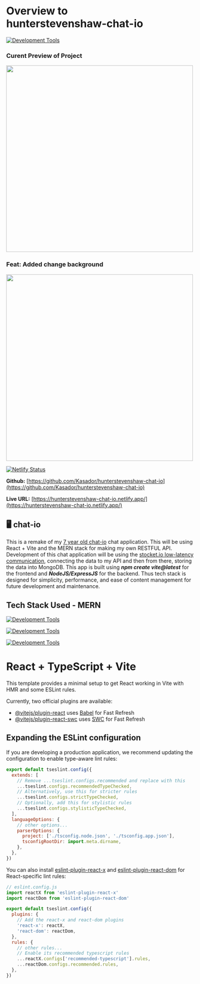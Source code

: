 # Overview to <br> **hunterstevenshaw-chat-io**

[![Development Tools](https://skillicons.dev/icons?i=vscode,windows,apple,github)](https://skillicons.dev)

### Curent Preview of Project

<img src="https://github.com/user-attachments/assets/dcb3520e-a94e-4c44-92ab-647750a9b2d5" width="500" />

### Feat: Added change background

<img src="https://github.com/user-attachments/assets/3e918db9-147e-4a34-9f57-085b7100e4ac" width="500" />

[![Netlify Status](https://api.netlify.com/api/v1/badges/3cf6e273-2a60-4856-bd7e-e1924380580f/deploy-status)](https://app.netlify.com/sites/hunterstevenshaw-chat-io/deploys)

**Github:** [https://github.com/Kasador/hunterstevenshaw-chat-io](https://github.com/Kasador/hunterstevenshaw-chat-io)

**Live URL:** [https://hunterstevenshaw-chat-io.netlify.app/](https://hunterstevenshaw-chat-io.netlify.app/)

## 🖥️ chat-io

This is a remake of my [7 year old chat-io](https://github.com/Kasador/chat-io) chat application. This will be using React + Vite and the MERN stack for making my own RESTFUL API. Development of this chat application will be using the [stocket.io low-latency communication](https://socket.io/how-to/use-with-react), connecting the data to my API and then from there, storing the data into MongoDB. This app is built using _**npm create vite@latest**_ for the frontend and _**NodeJS/ExpressJS**_ for the backend. Thus tech stack is designed for simplicity, performance, and ease of content management for future development and maintenance.

## Tech Stack Used - **MERN**

[![Development Tools](https://skillicons.dev/icons?i=html,css,javascript,react)](https://skillicons.dev)

[![Development Tools](https://skillicons.dev/icons?i=typescript,tailwindcss,netlify,heroku)](https://skillicons.dev)

[![Development Tools](https://skillicons.dev/icons?i=mongodb,nodejs,expressjs,vite)](https://skillicons.dev)

# React + TypeScript + Vite

This template provides a minimal setup to get React working in Vite with HMR and some ESLint rules.

Currently, two official plugins are available:

- [@vitejs/plugin-react](https://github.com/vitejs/vite-plugin-react/blob/main/packages/plugin-react) uses [Babel](https://babeljs.io/) for Fast Refresh
- [@vitejs/plugin-react-swc](https://github.com/vitejs/vite-plugin-react/blob/main/packages/plugin-react-swc) uses [SWC](https://swc.rs/) for Fast Refresh

## Expanding the ESLint configuration

If you are developing a production application, we recommend updating the configuration to enable type-aware lint rules:

```js
export default tseslint.config({
  extends: [
    // Remove ...tseslint.configs.recommended and replace with this
    ...tseslint.configs.recommendedTypeChecked,
    // Alternatively, use this for stricter rules
    ...tseslint.configs.strictTypeChecked,
    // Optionally, add this for stylistic rules
    ...tseslint.configs.stylisticTypeChecked,
  ],
  languageOptions: {
    // other options...
    parserOptions: {
      project: ['./tsconfig.node.json', './tsconfig.app.json'],
      tsconfigRootDir: import.meta.dirname,
    },
  },
})
```

You can also install [eslint-plugin-react-x](https://github.com/Rel1cx/eslint-react/tree/main/packages/plugins/eslint-plugin-react-x) and [eslint-plugin-react-dom](https://github.com/Rel1cx/eslint-react/tree/main/packages/plugins/eslint-plugin-react-dom) for React-specific lint rules:

```js
// eslint.config.js
import reactX from 'eslint-plugin-react-x'
import reactDom from 'eslint-plugin-react-dom'

export default tseslint.config({
  plugins: {
    // Add the react-x and react-dom plugins
    'react-x': reactX,
    'react-dom': reactDom,
  },
  rules: {
    // other rules...
    // Enable its recommended typescript rules
    ...reactX.configs['recommended-typescript'].rules,
    ...reactDom.configs.recommended.rules,
  },
})
```
